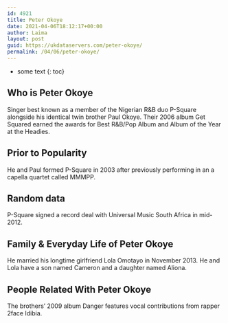 ```yaml
---
id: 4921
title: Peter Okoye
date: 2021-04-06T18:12:17+00:00
author: Laima
layout: post
guid: https://ukdataservers.com/peter-okoye/
permalink: /04/06/peter-okoye/
---
```


* some text
{: toc}


## Who is Peter Okoye
                  
                  
                  
Singer best known as a member of the Nigerian R&B duo P-Square alongside his identical twin brother Paul Okoye. Their 2006 album Get Squared earned the awards for Best R&B/Pop Album and Album of the Year at the Headies.
                  
              
            
              
            
                
                
                
## Prior to Popularity
                  
                  
                  
He and Paul formed P-Square in 2003 after previously performing in an a capella quartet called MMMPP.
                  
              
            
              
            
                
                
                
## Random data
                  
                  
                  
P-Square signed a record deal with Universal Music South Africa in mid-2012.
                  
              
            
              
            
                
                
                
## Family & Everyday Life of Peter Okoye
                  
                  
                  
He married his longtime girlfriend Lola Omotayo in November 2013. He and Lola have a son named Cameron and a daughter named Aliona.
                  
              
            
              
            
                
                
                
## People Related With Peter Okoye
                  
                  
                  
The brothers&#8217; 2009 album Danger features vocal contributions from rapper 2face Idibia.
                  
              
            
              
            
                
              
            
              
              
            
            
              
            
          
          
          